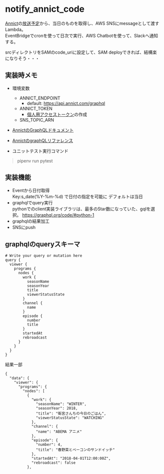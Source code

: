 # notify_annict_code

[Annict](https://annict.jp/)の[放送予定](https://annict.jp/programs)から、当日のものを取得し、AWS SNSにmessageとして渡すLambda。  
EventBridgeでcronを使って日次で実行、AWS Chatbotを使って、Slackへ通知する。

srcディレクトリをSAMのcode_uriに設定して、SAM deployできれば、結構楽になりそう・・・

## 実装時メモ

- 環境変数
  - ANNICT_ENDPOINT
    - default: https://api.annict.com/graphql
  - ANNICT_TOKEN
    - [個人用アクセストークン](https://annict.jp/settings/apps)の作成
  - SNS_TOPIC_ARN

- [AnnictのGraphQLドキュメント](https://developers.annict.jp/graphql-api/)
- [AnnictのgraphQLリファレンス](https://developers.annict.jp/graphql-api/reference/)
- ユニットテスト実行コマンド

> pipenv run pytest

## 実装機能

- Eventから日付取得  
  Key:s_date(%Y-%m-%d) で日付の指定を可能に
  デフォルトは当日
- graphqlでquery実行  
  pythonでのclient実装ライブラリは、最多のStar数になっていた、gqlを選択。
  https://graphql.org/code/#python-1
- graphqlの結果加工
- SNSにpush

## graphqlのqueryスキーマ

```schema
# Write your query or mutation here
query {
  viewer {
    programs {
      nodes {
        work {
          seasonName
          seasonYear
          title
          viewerStatusState
        }
        channel {
          name
        }
        episode {
          number
          title
        }
        startedAt
        rebroadcast
      }
    }
  }
}
```

結果一部

```schema
{
  "data": {
    "viewer": {
      "programs": {
        "nodes": [
          {
            "work": {
              "seasonName": "WINTER",
              "seasonYear": 2018,
              "title": "衛宮さんちの今日のごはん",
              "viewerStatusState": "WATCHING"
            },
            "channel": {
              "name": "ABEMA アニメ"
            },
            "episode": {
              "number": 4,
              "title": "春野菜とベーコンのサンドイッチ"
            },
            "startedAt": "2018-04-01T12:00:00Z",
            "rebroadcast": false
          },
```
